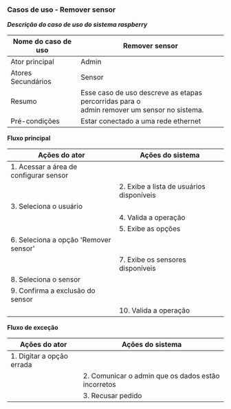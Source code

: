 ### Casos de uso - Remover sensor 

***Descrição do caso de uso do sistema raspberry***

| Nome do caso de uso | Remover sensor                                               |
| ------------------- | ------------------------------------------------------------ |
| Ator principal      | Admin                                                        |
| Atores Secundários  | Sensor                                                       |
| Resumo              | Esse caso de uso descreve as etapas percorridas para o <br/>admin remover um sensor no sistema. |
| Pré-condições       | Estar conectado a uma rede ethernet                          |

**Fluxo principal**

| Ações do ator                          | Ações do sistema                         |
| -------------------------------------- | ---------------------------------------- |
| 1. Acessar a área de configurar sensor |                                          |
|                                        | 2. Exibe a lista de usuários disponíveis |
| 3. Seleciona o usuário                 |                                          |
|                                        | 4. Valida a operação                     |
|                                        | 5. Exibe as opções                       |
| 6. Seleciona a opção 'Remover sensor'  |                                          |
|                                        | 7. Exibe os sensores disponíveis         |
| 8. Seleciona o sensor                  |                                          |
| 9. Confirma a exclusão do sensor       |                                          |
|                                        | 10. Valida a operação                    |

**Fluxo de exceção**

| Ações do ator             | Ações do sistema                                   |
| ------------------------- | -------------------------------------------------- |
| 1. Digitar a opção errada |                                                    |
|                           | 2. Comunicar o admin que os dados estão incorretos |
|                           | 3. Recusar pedido                                  |

